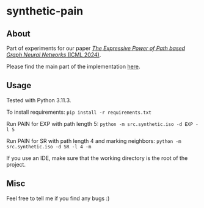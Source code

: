 # synthetic-pain

## About

Part of experiments for our paper [_The Expressive Power of Path based Graph Neural Networks_ (ICML 2024)](https://openreview.net/forum?id=io1XSRtcO8).

Please find the main part of the implementation [here](todo).

## Usage

Tested with Python 3.11.3.

To install requirements:
```pip install -r requirements.txt```

Run PAIN for EXP with path length 5:
```python -m src.synthetic.iso -d EXP -l 5```

Run PAIN for SR with path length 4 and marking neighbors:
```python -m src.synthetic.iso -d SR -l 4 -m```

If you use an IDE, make sure that the working directory is the root of the project.

## Misc

Feel free to tell me if you find any bugs :)
